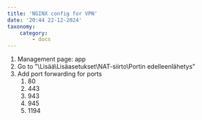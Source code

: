 ```yaml
---
title: 'NGINX config for VPN'
date: '20:44 22-12-2024'
taxonomy:
    category:
        - docs
---
```


1. Management page: app
4. Go to "\Lisää\Lisäasetukset\NAT-siirto\Portin edelleenlähetys"
5. Add port forwarding for ports
   1. 80
   2. 443
   3. 943
   4. 945
   5. 1194